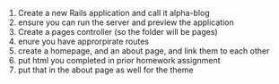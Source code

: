1) Create a new Rails application and call it alpha-blog
2) ensure you can run the server and preview the application
3) Create a pages controller (so the folder will be pages)
4) enure you have approrpirate routes
5) create a homepage, and an about page, and link them to each other
6) put html you completed in prior homework assignment
7) put that in the about page as well for the theme